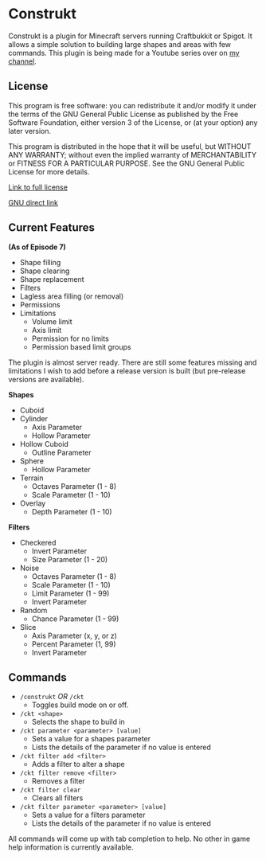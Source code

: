 # Construkt
 
Construkt is a plugin for Minecraft servers running Craftbukkit or Spigot. It allows a simple solution to building large shapes and areas with few commands. This plugin is being made for a Youtube series over on [my channel](https://www.youtube.com/c/Razz09).
 
## License

This program is free software: you can redistribute it and/or modify
it under the terms of the GNU General Public License as published by
the Free Software Foundation, either version 3 of the License, or
(at your option) any later version.

This program is distributed in the hope that it will be useful,
but WITHOUT ANY WARRANTY; without even the implied warranty of
MERCHANTABILITY or FITNESS FOR A PARTICULAR PURPOSE.  See the
GNU General Public License for more details.

[Link to full license](LICENSE.md)

[GNU direct link](https://www.gnu.org/licenses/)

## Current Features
**(As of Episode 7)**

- Shape filling
- Shape clearing
- Shape replacement
- Filters
- Lagless area filling (or removal)
- Permissions
- Limitations
   - Volume limit
   - Axis limit
   - Permission for no limits
   - Permission based limit groups
   
The plugin is almost server ready. There are still some features missing and limitations I 
wish to add before a release version is built (but pre-release versions are available).

**Shapes**

- Cuboid
- Cylinder
   - Axis Parameter
   - Hollow Parameter
- Hollow Cuboid
   - Outline Parameter
- Sphere
   - Hollow Parameter
- Terrain
   - Octaves Parameter (1 - 8)
   - Scale Parameter (1 - 10)
- Overlay
   - Depth Parameter (1 - 10)
   
**Filters**

- Checkered
   - Invert Parameter
   - Size Parameter (1 - 20)
- Noise
   - Octaves Parameter (1 - 8)
   - Scale Parameter (1 - 10)
   - Limit Parameter (1 - 99)
   - Invert Parameter
- Random
   - Chance Parameter (1 - 99)
- Slice
   - Axis Parameter (x, y, or z)
   - Percent Parameter (1, 99)
   - Invert Parameter
   
## Commands

- `/construkt` *OR* `/ckt`
   - Toggles build mode on or off.
- `/ckt <shape>`
   - Selects the shape to build in
- `/ckt parameter <parameter> [value]`
   - Sets a value for a shapes parameter
   - Lists the details of the parameter if no value is entered
- `/ckt filter add <filter>`
   - Adds a filter to alter a shape
- `/ckt filter remove <filter>`
   - Removes a filter
- `/ckt filter clear`
   - Clears all filters
- `/ckt filter parameter <parameter> [value]`
   - Sets a value for a filters parameter
   - Lists the details of the parameter if no value is entered


All commands will come up with tab completion to help. No other in game help information is currently available.
